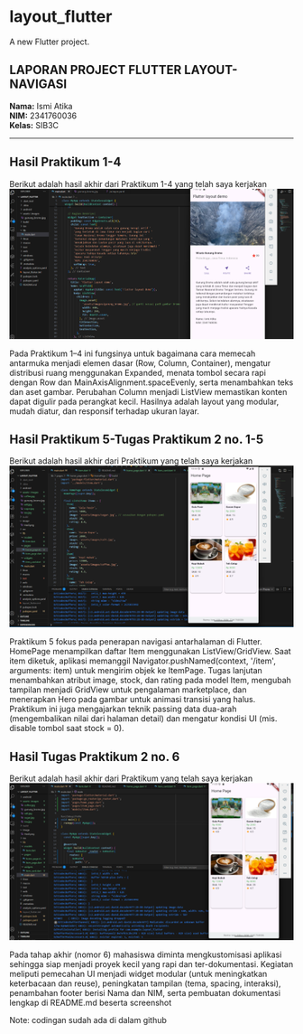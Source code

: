 # layout_flutter

A new Flutter project.

## LAPORAN PROJECT FLUTTER LAYOUT-NAVIGASI

**Nama:** Ismi Atika  
**NIM:** 2341760036  
**Kelas:** SIB3C  

---

## Hasil Praktikum 1-4

Berikut adalah hasil akhir dari Praktikum 1-4 yang telah saya kerjakan
![Hasil](image/Hasil.png)

Pada Praktikum 1–4 ini fungsinya untuk bagaimana cara memecah antarmuka menjadi elemen dasar (Row, Column, Container), mengatur distribusi ruang menggunakan Expanded, menata tombol secara rapi dengan Row dan MainAxisAlignment.spaceEvenly, serta menambahkan teks dan aset gambar. Perubahan Column menjadi ListView memastikan konten dapat digulir pada perangkat kecil. Hasilnya adalah layout yang modular, mudah diatur, dan responsif terhadap ukuran layar.

## Hasil Praktikum 5-Tugas Praktikum 2 no. 1-5

Berikut adalah hasil akhir dari Praktikum yang telah saya kerjakan
![Hasil](image/Hasil_2.png)

Praktikum 5 fokus pada penerapan navigasi antarhalaman di Flutter. HomePage menampilkan daftar Item menggunakan ListView/GridView. Saat item diketuk, aplikasi memanggil Navigator.pushNamed(context, '/item', arguments: item) untuk mengirim objek ke ItemPage. Tugas lanjutan menambahkan atribut image, stock, dan rating pada model Item, mengubah tampilan menjadi GridView untuk pengalaman marketplace, dan menerapkan Hero pada gambar untuk animasi transisi yang halus. Praktikum ini juga mengajarkan teknik passing data dua-arah (mengembalikan nilai dari halaman detail) dan mengatur kondisi UI (mis. disable tombol saat stock = 0).

## Hasil Tugas Praktikum 2 no. 6

Berikut adalah hasil akhir dari Praktikum yang telah saya kerjakan
![Hasil](image/Hasil_3.png)

Pada tahap akhir (nomor 6) mahasiswa diminta mengkustomisasi aplikasi sehingga siap menjadi proyek kecil yang rapi dan ter-dokumentasi. Kegiatan meliputi pemecahan UI menjadi widget modular (untuk meningkatkan keterbacaan dan reuse), peningkatan tampilan (tema, spacing, interaksi), penambahan footer berisi Nama dan NIM, serta pembuatan dokumentasi lengkap di README.md beserta screenshot

Note: codingan sudah ada di dalam github